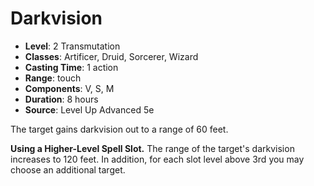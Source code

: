# Darkvision

- **Level**: 2 Transmutation
- **Classes**: Artificer, Druid, Sorcerer, Wizard
- **Casting Time**: 1 action
- **Range**: touch
- **Components**: V, S, M
- **Duration**: 8 hours
- **Source**: Level Up Advanced 5e

The target gains darkvision out to a range of 60 feet.

**Using a Higher-Level Spell Slot.** The range of the target's darkvision increases to 120 feet. In addition, for each slot level above 3rd you may choose an additional target.
